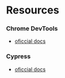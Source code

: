 # Resources

### Chrome DevTools

- [oficcial docs](https://developer.chrome.com/docs/devtools/)

### Cypress

- [oficcial docs](https://docs.cypress.io/guides/overview/why-cypress)
